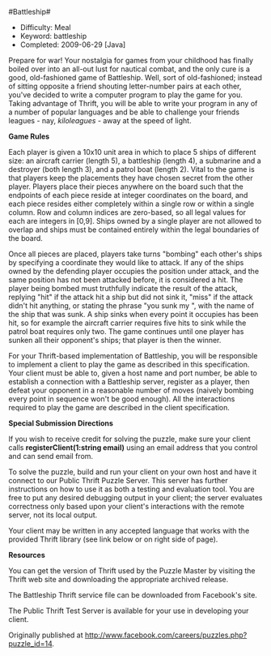#Battleship#

* Difficulty:  Meal
* Keyword:     battleship
* Completed:   2009-06-29 [Java]

Prepare for war! Your nostalgia for games from your childhood has finally boiled over into an all-out lust for nautical combat, and the only cure is a good, old-fashioned game of Battleship. Well, sort of old-fashioned; instead of sitting opposite a friend shouting letter-number pairs at each other, you've decided to write a computer program to play the game for you. Taking advantage of Thrift, you will be able to write your program in any of a number of popular languages and be able to challenge your friends leagues - nay, *kiloleagues* - away at the speed of light.

**Game Rules**

Each player is given a 10x10 unit area in which to place 5 ships of different size: an aircraft carrier (length 5), a battleship (length 4), a submarine and a destroyer (both length 3), and a patrol boat (length 2). Vital to the game is that players keep the placements they have chosen secret from the other player. Players place their pieces anywhere on the board such that the endpoints of each piece reside at integer coordinates on the board, and each piece resides either completely within a single row or within a single column. Row and column indices are zero-based, so all legal values for each are integers in [0,9]. Ships owned by a single player are not allowed to overlap and ships must be contained entirely within the legal boundaries of the board.

Once all pieces are placed, players take turns "bombing" each other's ships by specifying a coordinate they would like to attack. If any of the ships owned by the defending player occupies the position under attack, and the same position has not been attacked before, it is considered a hit. The player being bombed must truthfully indicate the result of the attack, replying "hit" if the attack hit a ship but did not sink it, "miss" if the attack didn't hit anything, or stating the phrase "you sunk my <shipname>", with the name of the ship that was sunk. A ship sinks when every point it occupies has been hit, so for example the aircraft carrier requires five hits to sink while the patrol boat requires only two. The game continues until one player has sunken all their opponent's ships; that player is then the winner.

For your Thrift-based implementation of Battleship, you will be responsible to implement a client to play the game as described in this specification. Your client must be able to, given a host name and port number, be able to establish a connection with a Battleship server, register as a player, then defeat your opponent in a reasonable number of moves (naively bombing every point in sequence won't be good enough). All the interactions required to play the game are described in the client specification.

**Special Submission Directions**

If you wish to receive credit for solving the puzzle, make sure your client calls **registerClient(1:string email)** using an email address that you control and can send email from.

To solve the puzzle, build and run your client on your own host and have it connect to our Public Thrift Puzzle Server. This server has further instructions on how to use it as both a testing and evaluation tool. You are free to put any desired debugging output in your client; the server evaluates correctness only based upon your client's interactions with the remote server, not its local output.

Your client may be written in any accepted language that works with the provided Thrift library (see link below or on right side of page).

**Resources**

You can get the version of Thrift used by the Puzzle Master by visiting the Thrift web site and downloading the appropriate archived release.

The Battleship Thrift service file can be downloaded from Facebook's site.

The Public Thrift Test Server is available for your use in developing your client.

Originally published at http://www.facebook.com/careers/puzzles.php?puzzle_id=14.